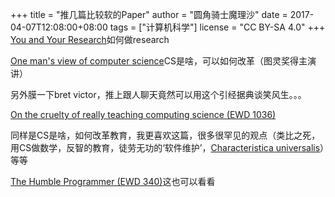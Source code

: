 +++
title = "推几篇比较软的Paper"
author = "圆角骑士魔理沙"
date = 2017-04-07T12:08:00+08:00
tags = ["计算机科学"]
license = "CC BY-SA 4.0"
+++
[You and Your Research](http://www.cs.virginia.edu/~robins/YouAndYourResearch.html)如何做research  


[One man's view of computer science](http://worrydream.com/refs/Hamming%20-%20One%20Man%27s%20View%20of%20Computer%20Science.pdf)CS是啥，可以如何改革（图灵奖得主演讲） 

另外膜一下bret victor，推上跟人聊天竟然可以用这个引经据典谈笑风生。。。

[On the cruelty of really teaching computing science (EWD 1036)](https://www.cs.utexas.edu/users/EWD/transcriptions/EWD10xx/EWD1036.html)

同样是CS是啥，如何改革教育，我更喜欢这篇，很多很罕见的观点（类比之死，用CS做数学，反智的教育，徒劳无功的‘软件维护’，[Characteristica universalis](https://en.wikipedia.org/wiki/Characteristica_universalis)）等等

[The Humble Programmer (EWD 340)](https://www.cs.utexas.edu/~EWD/transcriptions/EWD03xx/EWD340.html)这也可以看看 
